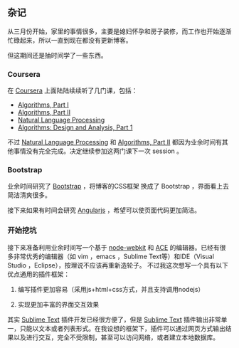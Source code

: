 ## 杂记

从三月份开始，家里的事情很多，主要是媳妇怀孕和房子装修，而工作也开始逐渐忙碌起来，所以一直到现在都没有更新博客。

但这期间还是抽时间学了一些东西。

### Coursera

在 [Coursera] 上面陆陆续续听了几门课，包括：

* [Algorithms, Part I]
* [Algorithms, Part II]
* [Natural Language Processing]
* [Algorithms: Design and Analysis, Part 1]

不过 [Natural Language Processing] 和 [Algorithms, Part II] 都因为业余时间有其他事情没有完全完成。决定继续参加这两门课下一次 session 。

[Coursera]:https://www.coursera.org/
[Natural Language Processing]:https://www.coursera.org/course/nlangp
[Algorithms, Part I]:https://www.coursera.org/course/algs4partI
[Algorithms, Part II]:https://www.coursera.org/course/algs4partII
[Algorithms: Design and Analysis, Part 1]:https://www.coursera.org/course/algo

### Bootstrap

业余时间研究了 [Bootstrap] ，将博客的CSS框架 换成了 Bootstrap ，界面看上去简洁清爽很多。

接下来如果有时间会研究 [Angularjs] ，希望可以使页面代码更加简洁。

[Bootstrap]:http://getbootstrap.com/
[Angularjs]:http://angularjs.org/

### 开始挖坑

接下来准备利用业余时间写一个基于 [node-webkit] 和 [ACE] 的编辑器。已经有很多非常优秀的编辑器（如 vim ，emacs ，Sublime Text等）和IDE（Visual Studio ，Eclipse），按理说不应该再重新造轮子。
不过我这次想写一个具有以下优点通用的插件框架：

1. 编写插件更加容易（采用js+html+css方式，并且支持调用nodejs）

2. 实现更加丰富的界面交互效果

其实 [Sublime Text] 插件开发已经很方便了，但是 [Sublime Text] 插件输出非常单一，只能以文本或者列表形式。在我设想的框架下，插件可以通过网页方式输出结果以及进行交互，完全不受限制，甚至可以访问网络，或者建立本地数据库。

[ACE]:http://ace.c9.io/
[node-webkit]:https://github.com/rogerwang/node-webkit
[Sublime Text]:http://www.sublimetext.com/
